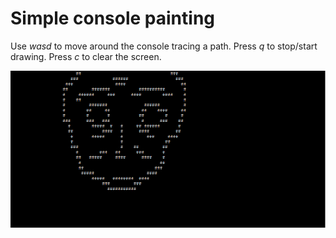 
# Simple console painting

Use _wasd_ to move around the console tracing a path.
Press _q_ to stop/start drawing.
Press _c_ to clear the screen.




![img](https://raw.githubusercontent.com/ang-rq/Simple-console-painting/main/commons/painting.PNG)